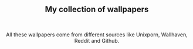 <h2 align="center" >My collection of wallpapers</h2>
<br>
<p align="center">All these wallpapers come from different sources like Unixporn, Wallhaven, Reddit and Github.</p>
<br>


